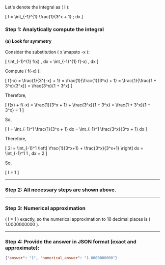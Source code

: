 Let's denote the integral as \( I \):

\[
I = \int_{-1}^{1} \frac{1}{3^x + 1} \; dx
\]

### Step 1: Analytically compute the integral

#### (a) Look for symmetry

Consider the substitution \( x \mapsto -x \):

\[
\int_{-1}^{1} f(x) \, dx = \int_{-1}^{1} f(-x) \, dx
\]

Compute \( f(-x) \):

\[
f(-x) = \frac{1}{3^{-x} + 1} = \frac{1}{\frac{1}{3^x} + 1} = \frac{1}{\frac{1 + 3^x}{3^x}} = \frac{3^x}{1 + 3^x}
\]

Therefore,

\[
f(x) + f(-x) = \frac{1}{3^x + 1} + \frac{3^x}{1 + 3^x} = \frac{1 + 3^x}{1 + 3^x} = 1
\]

So,

\[
I = \int_{-1}^1 \frac{1}{3^x + 1} dx = \int_{-1}^1 \frac{3^x}{3^x + 1} dx
\]

Therefore,

\[
2I = \int_{-1}^1 \left[ \frac{1}{3^x+1} + \frac{3^x}{3^x+1} \right] dx = \int_{-1}^1 1 \, dx = 2
\]

So,

\[
I = 1
\]

---

### Step 2: All necessary steps are shown above.

---

### Step 3: Numerical approximation

\( I = 1 \) exactly, so the numerical approximation to 10 decimal places is \( 1.0000000000 \).

---

### Step 4: Provide the answer in JSON format (exact and approximate):

```json
{"answer": "1", "numerical_answer": "1.0000000000"}
```
